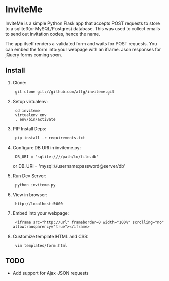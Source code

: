 # InviteMe #

InviteMe is a simple Python Flask app that accepts POST requests to store to 
a sqlite3(or MySQL/Postgres) database. This was used to collect emails to send out
invitation codes, hence the name. 

The app itself renders a validated form and waits for POST requests. You can embed
the form into your webpage with an iframe. Json responses for jQuery forms coming soon.

## Install ##

1. Clone:

        git clone git://github.com/alfg/inviteme.git

2. Setup virtualenv:

        cd inviteme
        virtualenv env
        . env/bin/activate

3. PIP Install Deps:

        pip install -r requirements.txt

4. Configure DB URI in inviteme.py:

        DB_URI = 'sqlite:////path/to/file.db'
    or
        DB_URI = 'mysql://username:password@server/db'

5. Run Dev Server:
        
        python inviteme.py

6. View in browser:

        http://localhost:5000

7. Embed into your webpage:

        <iframe src="http://url" frameborder=0 width="100%" scrolling="no" allowtransparency="true"></iframe>

8. Customize template HTML and CSS:
        
        vim templates/form.html


## TODO ##

- Add support for Ajax JSON requests
